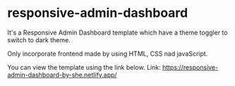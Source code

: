 # responsive-admin-dashboard

It's a Responsive Admin Dashboard template which have a theme toggler to switch to dark theme. 

Only incorporate frontend made by using HTML, CSS nad javaScript. 

You can view the template using the link below.
Link: https://responsive-admin-dashboard-by-she.netlify.app/

